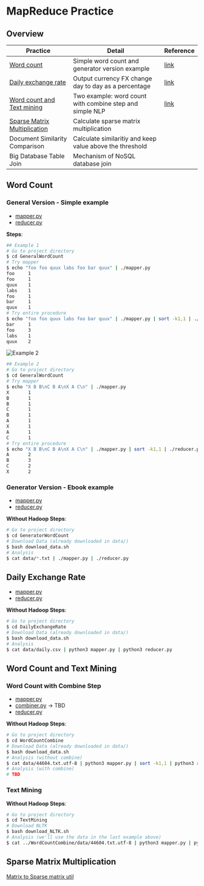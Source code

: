 # MapReduce Practice

## Overview

Practice|Detail|Reference
--------|------|---------
[Word count](#Word-Count)|Simple word count and generator version example|[link](https://www.michael-noll.com/tutorials/writing-an-hadoop-mapreduce-program-in-python/)
[Daily exchange rate](#Daily-Exchange-Rate)|Output currency FX change day to day as a percentage|[link](https://medium.com/@rrfd/your-first-map-reduce-using-hadoop-with-python-and-osx-ca3b6f3dfe78)
[Word count and Text mining](#Word-Count-and-Text-Mining)|Two example: word count with combine step and simple NLP|[link](https://researchcomputing.princeton.edu/computational-hardware/hadoop/mapred-tut)
[Sparse Matrix Multiplication](#Sparse-Matrix-Multiplication)|Calculate sparse matrix multiplication|
Document Similarity Comparison|Calculate similaritiy and keep value above the threshold|
Big Database Table Join|Mechanism of NoSQL database join|

## Word Count

### General Version - Simple example

* [mapper.py](GeneralWordCount/mapper.py)
* [reducer.py](GeneralWordCount/reducer.py)

**Steps**:

```sh
## Example 1
# Go to project directory
$ cd GeneralWordCount
# Try mapper
$ echo "foo foo quux labs foo bar quux" | ./mapper.py
foo     1
foo     1
quux    1
labs    1
foo     1
bar     1
quux    1
# Try entire procedure
$ echo "foo foo quux labs foo bar quux" | ./mapper.py | sort -k1,1 | ./reducer.py
bar     1
foo     3
labs    1
quux    2
```

![Example 2](https://cdn-images-1.medium.com/max/800/0*it9fFvZ5h2eFL2e3.jpg)

```sh
## Example 2
# Go to project directory
$ cd GeneralWordCount
# Try mapper
$ echo "X B B\nC B A\nX A C\n" | ./mapper.py
X       1
B       1
B       1
C       1
B       1
A       1
X       1
A       1
C       1
# Try entire procedure
$ echo "X B B\nC B A\nX A C\n" | ./mapper.py | sort -k1,1 | ./reducer.py
A       2
B       3
C       2
X       2
```

### Generator Version - Ebook example

* [mapper.py](GeneratorWordCount/mapper.py)
* [reducer.py](GeneratorWordCount/reducer.py)

**Without Hadoop Steps**:

```sh
# Go to project directory
$ cd GeneratorWordCount
# Download Data (already downloaded in data/)
$ bash download_data.sh
# Analysis
$ cat data/*.txt | ./mapper.py | ./reducer.py
```

## Daily Exchange Rate

* [mapper.py](DailyExchangeRate/mapper.py)
* [reducer.py](DailyExchangeRate/reducer.py)

**Without Hadoop Steps**:

```sh
# Go to project directory
$ cd DailyExchangeRate
# Download Data (already downloaded in data/)
$ bash download_data.sh
# Analysis
$ cat data/daily.csv | python3 mapper.py | python3 reducer.py
```

## Word Count and Text Mining

### Word Count with Combine Step

* [mapper.py](WordCountCombine/mapper.py)
* [combiner.py](WordCountCombine/reducer.py) -> TBD
* [reducer.py](WordCountCombine/reducer.py)

**Without Hadoop Steps**:

```sh
# Go to project directory
$ cd WordCountCombine
# Download Data (already downloaded in data/)
$ bash download_data.sh
# Analysis (without combine)
$ cat data/44604.txt.utf-8 | python3 mapper.py | sort -k1,1 | python3 reducer.py
# Analysis (with combine)
# TBD
```

### Text Mining

**Without Hadoop Steps**:

```sh
# Go to project directory
$ cd TextMining
# Download NLTK
$ bash download_NLTK.sh
# Analysis (we'll use the data in the last example above)
$ cat ../WordCountCombine/data/44604.txt.utf-8 | python3 mapper.py | python3 reducer.py
```

## Sparse Matrix Multiplication

[Matrix to Sparse matrix util](SparseMatrixMultiplication/matrixUtil.py)
